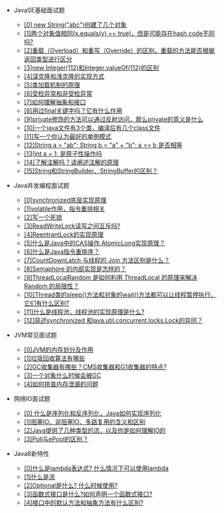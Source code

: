 
- JavaSE基础面试题
  - [[0] new String("abc")创建了几个对象](base/JavaSE基础面试题/0.md)
  - [[1]两个对象值相同(x.equals(y) == true)，但是可能存在hash code不同吗?](base/JavaSE基础面试题/1.md)
  - [[2]重载（Overload）和重写（Override）的区别。重载的方法能否根据返回类型进行区分](base/JavaSE基础面试题/2.md)
  - [[3]new Integer(112)和Integer.valueOf(112)的区别](base/JavaSE基础面试题/3.md)
  - [[4]深克隆和浅克隆的实现方式](base/JavaSE基础面试题/4.md)
  - [[5]类加载机制的原理](base/JavaSE基础面试题/5.md)
  - [[6]受检异常和非受检异常](base/JavaSE基础面试题/6.md)
  - [[7]如何理解抽象和接口](base/JavaSE基础面试题/7.md)
  - [[8]用过final关键字吗？它有什么作用](base/JavaSE基础面试题/8.md)
  - [[9]private修饰的方法可以通过反射访问，那么private的意义是什么](base/JavaSE基础面试题/9.md)
  - [[10]一个java文件有3个类，编译后有几个class文件](base/JavaSE基础面试题/10.md)
  - [[11]写一个你认为最好的单例模式](base/JavaSE基础面试题/11.md)
  - [[12]String a = "ab"; String b = "a" + "b"; a == b 是否相等](base/JavaSE基础面试题/12.md)
  - [[13]int a = 1; 是原子性操作吗](base/JavaSE基础面试题/13.md)
  - [[14]了解注解吗？请阐述注解的原理](base/JavaSE基础面试题/14.md)
  - [[15]String和StringBuilder、StringBuffer的区别？](base/JavaSE基础面试题/15.md)

- Java并发编程面试题
  - [[0]synchronized底层实现原理](base/Java并发编程面试题/1.md)
  - [[1]volatile作用，指令重排相关](base/Java并发编程面试题/2.md)
  - [[2]写一个死锁](base/Java并发编程面试题/3.md)
  - [[3]ReadWriteLock读写之间互斥吗?](base/Java并发编程面试题/4.md)
  - [[4]ReentrantLock的实现原理](base/Java并发编程面试题/5.md)
  - [[5]什么是Java中的CAS操作,AtomicLong实现原理？](base/Java并发编程面试题/5.md)
  - [[6]什么是Java指令重排序？](base/Java并发编程面试题/6.md)
  - [[7]CountDownLatch 与线程的 Join 方法区别是什么？](base/Java并发编程面试题/7.md)
  - [[8]Semaphore 的内部实现是怎样的？](base/Java并发编程面试题/8.md)
  - [[9]ThreadLocalRandom 是如何利用 ThreadLocal 的原理来解决 Random 的局限性？](base/Java并发编程面试题/9.md)
  - [[10]Thread类的sleep()方法和对象的wait()方法都可以让线程暂停执行，它们有什么区别?](base/Java并发编程面试题/10.md)
  - [[11]什么是线程池，线程池的实现原理是什么?](base/Java并发编程面试题/11.md)
  - [[12]简述synchronized 和java.util.concurrent.locks.Lock的异同？](base/Java并发编程面试题/12.md)

- JVM常见面试题
  - [[0]JVM的内存划分及作用](base/JVM常见面试题/0.md)
  - [[1]垃圾回收算法有哪些](base/JVM常见面试题/1.md)
  - [[2]GC收集器有哪些？CMS收集器和G1收集器的特点?](base/JVM常见面试题/2.md)
  - [[3]一个对象什么时候会被GC](base/JVM常见面试题/3.md)
  - [[4]如何排查内存泄漏的问题](base/JVM常见面试题/4.md)



- 网络IO面试题
  - [[0] 什么是序列化和反序列化，Java如何实现序列化](base/网络IO面试题/0.md)
  - [[1]阻塞IO、非阻塞IO、多路复用的含义和区别](base/网络IO面试题/1.md)
  - [[2]Java提供了几种类型的流，以及你是如何理解IO的](base/网络IO面试题/2.md)
  - [[3]Poll与ePool的区别？](base/网络IO面试题/3.md)



- Java8新特性

  - [[0]什么是lambda表达式? 什么情况下可以使用lambda](base/Java8新特性/0.d)
  - [[1]什么是流](base/Java8新特性/1.md)
  - [[2]Optional是什么? 什么时候使用?](base/Java8新特性/2.md)
  - [[3]函数式接口是什么?如何声明一个函数式接口?](base/Java8新特性/3.md)
  - [[4]接口中的默认方法和抽象方法有什么区别?](base/Java8新特性4.md)




